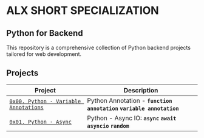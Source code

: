 # ALX SHORT SPECIALIZATION

## Python for Backend

This repository is a comprehensive collection of Python backend projects tailored for web development.

## Projects

| Project                                                                      | Description                                                             |
|------------------------------------------------------------------------------|-------------------------------------------------------------------------|
| [`0x00. Python - Variable Annotations`](./0x00-python_variable_annotations/) | Python Annotation - **`function annotation`** **`variable annotation`** |
| [`0x01. Python - Async`](./0x01-python_async_function/)                      | Python - Async IO:  **`async`** **`await`** **`asyncio`** **`random`**  |

